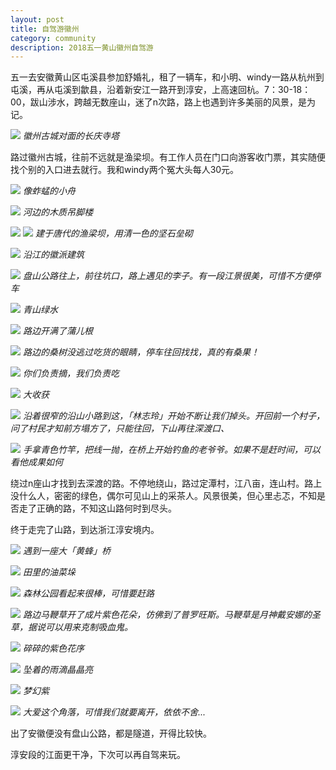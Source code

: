```yaml
---
layout: post
title: 自驾游徽州
category: community
description: 2018五一黄山徽州自驾游
---
```


五一去安徽黄山区屯溪县参加舒婚礼，租了一辆车，和小明、windy一路从杭州到屯溪，再从屯溪到歙县，沿着新安江一路开到淳安，上高速回杭。7：30-18：00，跋山涉水，跨越无数座山，迷了n次路，路上也遇到许多美丽的风景，是为记。

![](http://p319p95sa.bkt.clouddn.com/IMG_2880.JPG)
*徽州古城对面的长庆寺塔*

路过徽州古城，往前不远就是渔梁坝。有工作人员在门口向游客收门票，其实随便找个别的入口进去就行。我和windy两个冤大头每人30元。

![](http://p319p95sa.bkt.clouddn.com/IMG_2882.JPG)
*像蚱蜢的小舟*

![](http://p319p95sa.bkt.clouddn.com/IMG_2886.JPG)
*河边的木质吊脚楼*

![](http://p319p95sa.bkt.clouddn.com/IMG_2888.JPG)
![](http://p319p95sa.bkt.clouddn.com/IMG_2885.JPG)
*建于唐代的渔梁坝，用清一色的坚石垒砌*

![](http://p319p95sa.bkt.clouddn.com/IMG_2892.JPG)
*沿江的徽派建筑*

![](http://p319p95sa.bkt.clouddn.com/IMG_2893.JPG)
*盘山公路往上，前往坑口，路上遇见的李子。有一段江景很美，可惜不方便停车*

![](http://p319p95sa.bkt.clouddn.com/IMG_2895.JPG)
*青山绿水*

![](http://p319p95sa.bkt.clouddn.com/IMG_2896.JPG)
*路边开满了蒲儿根*

![](http://p319p95sa.bkt.clouddn.com/IMG_2897.JPG)
*路边的桑树没逃过吃货的眼睛，停车往回找找，真的有桑果！*

![](http://p319p95sa.bkt.clouddn.com/IMG_2899.JPG)
*你们负责摘，我们负责吃*

![](http://p319p95sa.bkt.clouddn.com/IMG_2901.JPG)
*大收获*

![](http://p319p95sa.bkt.clouddn.com/IMG_2903.JPG)
*沿着很窄的沿山小路到这，「林志玲」开始不断让我们掉头。开回前一个村子，问了村民才知前方塌方了，只能往回，下山再往深渡口、*

![](http://p319p95sa.bkt.clouddn.com/IMG_2904.JPG)
*手拿青色竹竿，把线一抛，在桥上开始钓鱼的老爷爷。如果不是赶时间，可以看他成果如何*

绕过n座山才找到去深渡的路。不停地绕山，路过定潭村，江八亩，连山村。路上没什么人，密密的绿色，偶尔可见山上的采茶人。风景很美，但心里忐忑，不知是否走了正确的路，不知这山路何时到尽头。

终于走完了山路，到达浙江淳安境内。

![](http://p319p95sa.bkt.clouddn.com/IMG_2908.JPG)
*遇到一座大「黄蜂」桥*

![](http://p319p95sa.bkt.clouddn.com/IMG_2909.JPG)
*田里的油菜垛*

![](http://p319p95sa.bkt.clouddn.com/IMG_2910.JPG)
*森林公园看起来很棒，可惜要赶路*

![](http://p319p95sa.bkt.clouddn.com/IMG_2911.JPG)
*路边马鞭草开了成片紫色花朵，仿佛到了普罗旺斯。马鞭草是月神戴安娜的圣草，据说可以用来克制吸血鬼。*

![](http://p319p95sa.bkt.clouddn.com/IMG_2918.JPG)
*碎碎的紫色花序*

![](http://p319p95sa.bkt.clouddn.com/IMG_2914.JPG)
*坠着的雨滴晶晶亮*

![](http://p319p95sa.bkt.clouddn.com/IMG_2915.JPG)
*梦幻紫*

![](http://p319p95sa.bkt.clouddn.com/IMG_2920.JPG)
*大爱这个角落，可惜我们就要离开，依依不舍...*

出了安徽便没有盘山公路，都是隧道，开得比较快。

淳安段的江面更干净，下次可以再自驾来玩。

